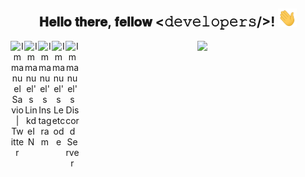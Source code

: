 <div align="center">
<h2> 𝐇𝐞𝐥𝐥𝐨 𝐭𝐡𝐞𝐫𝐞, 𝐟𝐞𝐥𝐥𝐨𝐰 <𝚍𝚎𝚟𝚎𝚕𝚘𝚙𝚎𝚛𝚜/>! <img src="https://github.com/ABSphreak/ABSphreak/blob/master/gifs/Hi.gif" width="30px"></h2>
</div>

<div align="center" width="50">


<a href="https://twitter.com/immanuel251298">
  <img align="left" alt="Immanuel Savio | Twitter" width="22px" src="https://cdn.jsdelivr.net/npm/simple-icons@v3/icons/twitter.svg" />
</a>
<a href="https://www.linkedin.com/in/immanuelsavio/">
  <img align="left" alt="Immanuel's LinkdeIN" width="22px" src="https://cdn.jsdelivr.net/npm/simple-icons@v3/icons/linkedin.svg" />
</a>
<a href="https://www.instagram.com/_algorithm_kid98/">
  <img align="left" alt="Immanuel's Instagram" width="22px" src="https://cdn.jsdelivr.net/npm/simple-icons@v3/icons/instagram.svg" />
</a>
<a href="https://leetcode.com/immanuelsavio/">
  <img align="left" alt="Immanuel's Leetcode" width="22px" src="https://cdn.jsdelivr.net/npm/simple-icons@v3/icons/leetcode.svg" />
</a>
<a href="#">
  <img align="left" alt="Immanuel's Discord Server" width="22px" src="https://cdn.jsdelivr.net/npm/simple-icons@v3/icons/discord.svg" />
</a>

![](https://visitor-badge.glitch.me/badge?page_id=abhisheknaiidu.abhisheknaiidu)

<br />

</div>
